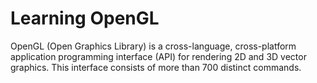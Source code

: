 # Learning OpenGL

OpenGL (Open Graphics Library) is a cross-language, cross-platform application programming interface (API) for rendering 2D and 3D vector graphics. This interface consists of more than 700 distinct commands.
